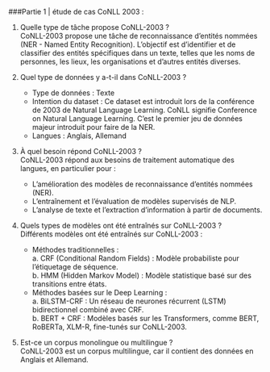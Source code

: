 ###Partie 1 | étude de cas CoNLL 2003 :   
1. Quelle type de tâche propose CoNLL-2003 ?   
	CoNLL-2003 propose une tâche de reconnaissance d’entités nommées (NER - Named Entity Recognition). L’objectif est d’identifier et de classifier des entités spécifiques dans un texte, telles que les noms de personnes, les lieux, les organisations et d’autres entités diverses.   
	
2. Quel type de données y a-t-il dans CoNLL-2003 ?   
	- Type de données : Texte   
	- Intention du dataset : Ce dataset est introduit lors de la conférence de 2003 de Natural Language Learning. CoNLL signifie Conference on Natural Language Learning. C’est le premier jeu de données majeur introduit pour faire de la NER.   
	- Langues : Anglais, Allemand   

3. À quel besoin répond CoNLL-2003 ?   
	CoNLL-2003 répond aux besoins de traitement automatique des langues, en particulier pour :   
	- L’amélioration des modèles de reconnaissance d’entités nommées (NER).   
	- L’entraînement et l’évaluation de modèles supervisés de NLP.   
	- L’analyse de texte et l’extraction d’information à partir de documents.   

4. Quels types de modèles ont été entraînés sur CoNLL-2003 ?      
Différents modèles ont été entraînés sur CoNLL-2003 :   
	- 	Méthodes traditionnelles :    
	a. CRF (Conditional Random Fields) : Modèle probabiliste pour l’étiquetage de séquence.     
	b. HMM (Hidden Markov Model) : Modèle statistique basé sur des transitions entre états.     
	- 	Méthodes basées sur le Deep Learning :    
	a. BiLSTM-CRF : Un réseau de neurones récurrent (LSTM) bidirectionnel combiné avec CRF.   
	b. BERT + CRF : Modèles basés sur les Transformers, comme BERT, RoBERTa, XLM-R, fine-tunés sur CoNLL-2003.    
	
5. Est-ce un corpus monolingue ou multilingue ?   
	CoNLL-2003 est un corpus multilingue, car il contient des données en Anglais et Allemand.
